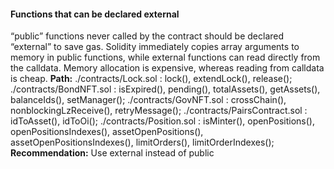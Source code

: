 #### Functions that can be declared external
“public” functions never called by the contract should be declared “external” to save gas.
Solidity immediately copies array arguments to memory in public functions, while external functions can read directly from the calldata. Memory allocation is expensive, whereas reading from calldata is cheap.
**Path:** ./contracts/Lock.sol : lock(), extendLock(), release(); 
./contracts/BondNFT.sol : isExpired(), pending(), totalAssets(), getAssets(), balanceIds(), setManager();
./contracts/GovNFT.sol : crossChain(), nonblockingLzReceive(), retryMessage();
./contracts/PairsContract.sol : idToAsset(), idToOi();
./contracts/Position.sol : isMinter(), openPositions(), openPositionsIndexes(), assetOpenPositions(), assetOpenPositionsIndexes(), limitOrders(), limitOrderIndexes();
**Recommendation:** Use external instead of public